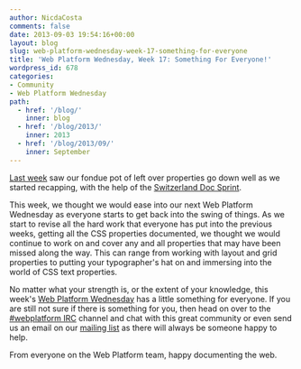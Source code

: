 ```yaml
---
author: NicdaCosta
comments: false
date: 2013-09-03 19:54:16+00:00
layout: blog
slug: web-platform-wednesday-week-17-something-for-everyone
title: 'Web Platform Wednesday, Week 17: Something For Everyone!'
wordpress_id: 678
categories:
- Community
- Web Platform Wednesday
path:
  - href: '/blog/'
    inner: blog
  - href: '/blog/2013/'
    inner: 2013
  - href: '/blog/2013/09/'
    inner: September
---
```


[Last week](http://blog.webplatform.org/2013/08/web-platform-wednesday-week-16-left-over-fondue/) saw our fondue pot of left over properties go down well as we started recapping, with the help of the [Switzerland Doc Sprint](http://blog.webplatform.org/2013/09/switzerland-doc-sprint-sets-some-new-records/).

This week, we thought we would ease into our next Web Platform Wednesday as everyone starts to get back into the swing of things. As we start to revise all the hard work that everyone has put into the previous weeks, getting all the CSS properties documented, we thought we would continue to work on and cover any and all properties that may have been missed along the way. This can range from working with layout and grid properties to putting your typographer's hat on and immersing into the world of CSS text properties.

No matter what your strength is, or the extent of your knowledge, this week's [Web Platform Wednesday](http://docs.webplatform.org/wiki/Meta:web_platform_wednesday#2013_Sep_4) has a little something for everyone. If you are still not sure if there is something for you, then head on over to the [#webplatform IRC](http://webchat.freenode.net/?channels=webplatform) channel and chat with this great community or even send us an email on our [mailing list](mailto:public-webplatform@w3.org) as there will always be someone happy to help.

From everyone on the Web Platform team, happy documenting the web.
